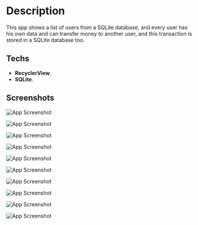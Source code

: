 
# Description

This app shows a list of users from a SQLite database, and every user has his own data and can transfer money to another user, and this transaction is stored in a SQLite database too.


## Techs
* **RecyclerView**.
* **SQLite**.

## Screenshots

![App Screenshot](https://user-images.githubusercontent.com/79477855/152810218-3feebd32-346a-4d2c-bbaa-28fcaa06f761.jpg)

![App Screenshot](https://user-images.githubusercontent.com/79477855/152810526-2e120645-4001-4806-8651-ab71f654dd2f.jpg)

![App Screenshot](https://user-images.githubusercontent.com/79477855/152811474-8313b9de-88cd-49a0-9601-b96b0f8af956.jpg)

![App Screenshot](https://user-images.githubusercontent.com/79477855/152811799-9a51e28e-142d-426a-96d8-75a9ca5d7102.jpg)

![App Screenshot](https://user-images.githubusercontent.com/79477855/152811784-d4ba7e45-58f4-4709-a280-5e5db7dd61f2.jpg)

![App Screenshot](https://user-images.githubusercontent.com/79477855/152812404-9953f945-325b-4ecc-a51d-d4eacdf42585.jpg)

![App Screenshot](https://user-images.githubusercontent.com/79477855/152812735-8b56a36f-e3be-4d03-9d1b-4a4c29e2cffb.jpg)

![App Screenshot](https://user-images.githubusercontent.com/79477855/152812922-43852a4d-5f9b-4d25-9513-d1e576550b2f.jpg)

![App Screenshot](https://user-images.githubusercontent.com/79477855/152813338-ca52f52c-d949-46f5-b487-163ea42550a3.jpg)

![App Screenshot](https://user-images.githubusercontent.com/79477855/152813342-1e340105-d1f2-4e7d-9b51-33d6adf57c35.jpg)

